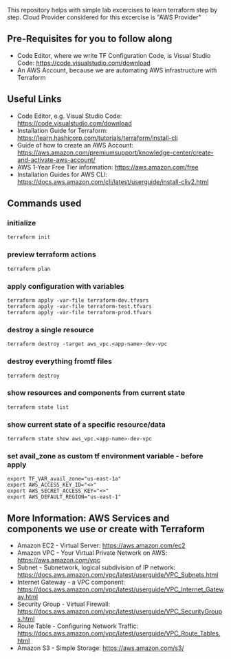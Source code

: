 This repository helps with simple lab excercises to learn terraform step by step. 
Cloud Provider considered for this excercise is "AWS Provider"


## Pre-Requisites for you to follow along
- Code Editor, where we write TF Configuration Code, is Visual Studio Code: https://code.visualstudio.com/download
- An AWS Account, because we are automating AWS infrastructure with Terraform


## Useful Links
- Code Editor, e.g. Visual Studio Code: https://code.visualstudio.com/download
- Installation Guide for Terraform: https://learn.hashicorp.com/tutorials/terraform/install-cli
- Guide of how to create an AWS Account: https://aws.amazon.com/premiumsupport/knowledge-center/create-and-activate-aws-account/
- AWS 1-Year Free Tier information: https://aws.amazon.com/free
- Installation Guides for AWS CLI: https://docs.aws.amazon.com/cli/latest/userguide/install-cliv2.html 


## Commands used 

### initialize

    terraform init

### preview terraform actions

    terraform plan

### apply configuration with variables

    terraform apply -var-file terraform-dev.tfvars
    terraform apply -var-file terraform-test.tfvars
    terraform apply -var-file terraform-prod.tfvars

### destroy a single resource

    terraform destroy -target aws_vpc.<app-name>-dev-vpc  

### destroy everything fromtf files

    terraform destroy

### show resources and components from current state

    terraform state list

### show current state of a specific resource/data

    terraform state show aws_vpc.<app-name>-dev-vpc    

### set avail_zone as custom tf environment variable - before apply

    export TF_VAR_avail_zone="us-east-1a"
    export AWS_ACCESS_KEY_ID="<>"
    export AWS_SECRET_ACCESS_KEY="<>"
    export AWS_DEFAULT_REGION="us-east-1"


## More Information: AWS Services and components we use or create with Terraform
- Amazon EC2 - Virtual Server: https://aws.amazon.com/ec2
- Amazon VPC - Your Virtual Private Network on AWS: https://aws.amazon.com/vpc
- Subnet - Subnetwork, logical subdivision of IP network: https://docs.aws.amazon.com/vpc/latest/userguide/VPC_Subnets.html
- Internet Gateway - a VPC component: https://docs.aws.amazon.com/vpc/latest/userguide/VPC_Internet_Gateway.html
- Security Group - Virtual Firewall: https://docs.aws.amazon.com/vpc/latest/userguide/VPC_SecurityGroups.html
- Route Table - Configuring Network Traffic: https://docs.aws.amazon.com/vpc/latest/userguide/VPC_Route_Tables.html
- Amazon S3  - Simple Storage: https://aws.amazon.com/s3/
